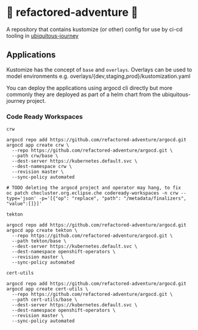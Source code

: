 # 🦀 refactored-adventure 🦀

A repository that contains kustomize (or other) config for use by ci-cd tooling in [ubiquitous-journey](https://github.com/rht-labs/ubiquitous-journey)

## Applications

Kustomize has the concept of `base` and `overlays`. Overlays can be used to model environments e.g. overlays/{dev,staging,prod}/kustomization.yaml

You can deploy the applications using argocd cli directly but more commonly they are deployed as part of a helm chart from the ubiquitous-journey project.

### Code Ready Workspaces

`crw`
```
argocd repo add https://github.com/refactored-adventure/argocd.git
argocd app create crw \
  --repo https://github.com/refactored-adventure/argocd.git \
  --path crw/base \
  --dest-server https://kubernetes.default.svc \
  --dest-namespace crw \
  --revision master \
  --sync-policy automated

# TODO deleting the argocd project and operator may hang, to fix
oc patch checluster.org.eclipse.che codeready-workspaces -n crw --type='json' -p='[{"op": "replace", "path": "/metadata/finalizers", "value":[]}]'
```

`tekton`
```
argocd repo add https://github.com/refactored-adventure/argocd.git
argocd app create tekton \
  --repo https://github.com/refactored-adventure/argocd.git \
  --path tekton/base \
  --dest-server https://kubernetes.default.svc \
  --dest-namespace openshift-operators \
  --revision master \
  --sync-policy automated
```

`cert-utils`
```
argocd repo add https://github.com/refactored-adventure/argocd.git
argocd app create cert-utils \
  --repo https://github.com/refactored-adventure/argocd.git \
  --path cert-utils/base \
  --dest-server https://kubernetes.default.svc \
  --dest-namespace openshift-operators \
  --revision master \
  --sync-policy automated
```
